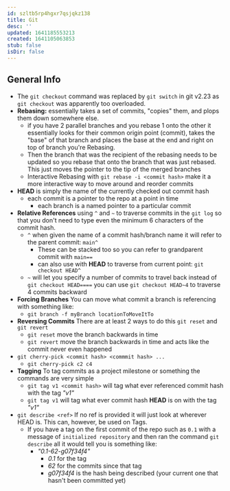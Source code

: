 ```yaml
---
id: szltb5rp4hgxr7qsjqkz138
title: Git
desc: ''
updated: 1641185553213
created: 1641105063853
stub: false
isDir: false
---
```



## General Info

- The `git checkout` command was replaced by `git switch` in git v2.23 as `git checkout` was apparently too overloaded.
- **Rebasing:** essentially takes a set of commits, "copies" them, and plops them down somewhere else.
  - if you have 2 parallel branches and you rebase 1 onto the other it essentially looks for their common origin point (commit), takes the "base" of that branch and places the base at the end and right on top of branch you're Rebasing.
  - Then the branch that was the recipient of the rebasing needs to be updated so you rebase that onto the branch that was just rebased. This just moves the pointer to the tip of the merged branches
  - Interactive Rebasing with `git rebase -i <commit hash>` make it a more interactive way to move around and reorder commits
- **HEAD** is simply the name of the currently checked out commit hash
  - each commit is a pointer to the repo at a point in time
    - each branch is a named pointer to a particular commit
- **Relative References** using `^` and `~` to traverse commits in the `git log` so that you don't need to type even the minimum 6 characters of the commit hash.
  - `^` when given the name of a commit hash/branch name it will refer to the parent commit: `main^`
    - These can be stacked too so you can refer to grandparent commit with `main==`
    - can also use with **HEAD** to traverse from current point: `git checkout HEAD^`
  - `~` will let you specify a number of commits to travel back instead of `git checkout HEAD====` you can use `git checkout HEAD~4` to traverse 4 commits backward
- **Forcing Branches** You can move what commit a branch is referencing with something like:
  - `git branch -f myBranch locationToMoveItTo`
- **Reversing Commits** There are at least 2 ways to do this `git reset` and `git revert`
  - `git reset` move the branch backwards in time
  - `git revert` move the branch backwards in time and acts like the commit never even happened
- `git cherry-pick <commit hash> <commmit hash> ...`
  - `git cherry-pick c2 c4`
- **Tagging** To tag commits as a project milestone or something the commands are very simple
  - `git tag v1 <commit hash>` will tag what ever referenced commit hash with the tag _"v1"_
  - `git tag v1` will tag what ever commit hash **HEAD** is on with the tag _"v1"_
- `git describe <ref>` If no ref is provided it will just look at wherever HEAD is. This can, however, be used on Tags.
  - If you have a tag on the first commit of the repo such as `0.1` with a message of `initialized repository` and then ran the command `git describe` all it would tell you is something like:
    - _"0.1-62-g07f34f4"_
      - _0.1_ for the tag
      - _62_ for the commits since that tag
      - _g07f34f4_ is the hash being described (your current one that hasn't been committed yet)
